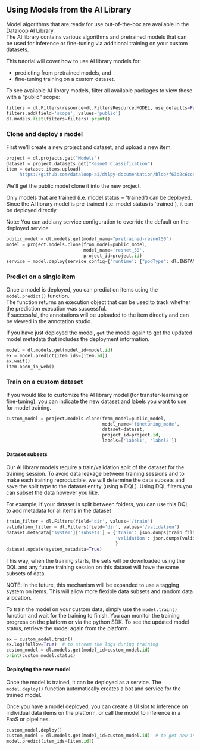 ## Using Models from the AI Library  
  
Model algorithms that are ready for use out-of-the-box are available in the Dataloop AI Library.  
The AI library contains various algorithms and pretrained models that can be used for inference or fine-tuning via additional training on your custom datasets.  
  
This tutorial will cover how to use AI library models for:  
  
- predicting from pretrained models, and  
- fine-tuning training on a custom dataset.  
  
To see available AI library models, filter all available packages to view those with a “public” scope:  
  

```python
filters = dl.Filters(resource=dl.FiltersResource.MODEL, use_defaults=False)
filters.add(field='scope', values='public')
dl.models.list(filters=filters).print()
```
### Clone and deploy a model  
  
First we'll create a new project and dataset, and upload a new item:  
  

```python
project = dl.projects.get("Models")
dataset = project.datasets.get("Resnet Classification")
item = dataset.items.upload(
    'https://github.com/dataloop-ai/dtlpy-documentation/blob/f63d2c6ccefbde90255d7a00bdf9cda45f24cb6f/assets/images/hamster.jpg?raw=true')
```
  
We'll get the public model clone it into the new project.  
  
Only models that are trained (i.e. model.status = 'trained') can be deployed. Since the AI library model is pre-trained (i.e. model status is 'trained'), it can be deployed directly.  
  
Note: You can add any service configuration to override the default on the deployed service  

```python
public_model = dl.models.get(model_name="pretrained-resnet50")
model = project.models.clone(from_model=public_model,
                             model_name='resnet_50',
                             project_id=project.id)
service = model.deploy(service_config={'runtime': {"podType": dl.INSTANCE_CATALOG_REGULAR_S}})
```
  
### Predict on a single item  
  
Once a model is deployed, you can predict on items using the `model.predict()` function.  
The function returns an execution object that can be used to track whether the prediction execution was successful.  
If successful, the annotations will be uploaded to the item directly and can be viewed in the annotation studio.  
  
If you have just deployed the model, `get` the model again to get the updated model metadata that includes the deployment information.  
  

```python
model = dl.models.get(model_id=model.id)
ex = model.predict(item_ids=[item.id])
ex.wait()
item.open_in_web()
```
  
### Train on a custom dataset  
  
If you would like to customize the AI library model (for transfer-learning or fine-tuning), you can indicate the new dataset and labels you want to use for model training.  
  

```python
custom_model = project.models.clone(from_model=public_model,
                                    model_name='finetuning_mode',
                                    dataset=dataset,
                                    project_id=project.id,
                                    labels=['label1', 'label2'])
```
  
#### Dataset subsets  
  
Our AI library models require a train/validation split of the dataset for the training session. To avoid data leakage between training sessions and to make each training reproducible, we will determine the data subsets and save the split type to the dataset entity (using a DQL). Using DQL filters you can subset the data however you like.  
  
For example, if your dataset is split between folders, you can use this DQL to add metadata for all items in the dataset  

```python
train_filter = dl.Filters(field='dir', values='/train')
validation_filter = dl.Filters(field='dir', values='/validation')
dataset.metadata['system']['subsets'] = {'train': json.dumps(train_filter.prepare()),
                                         'validation': json.dumps(validation_filter.prepare()),
                                         }
dataset.update(system_metadata=True)
```
This way, when the training starts, the sets will be downloaded using the DQL and any future training session on this dataset will have the same subsets of data.  
  
NOTE: In the future, this mechanism will be expanded to use a tagging system on items. This will allow more flexible data subsets and random data allocation.  
  
To train the model on your custom data, simply use the `model.train()` function and wait for the training to finish. You can monitor the training progress on the platform or via the python SDK. To see the updated model status, retrieve the model again from the platform.  
  

```python
ex = custom_model.train()
ex.log(follow=True)  # to stream the logs during training
custom_model = dl.models.get(model_id=custom_model.id)
print(custom_model.status)
```
#### Deploying the new model  
  
Once the model is trained, it can be deployed as a service. The `model.deploy()` function automatically creates a bot and service for the trained model.  
  
Once you have a model deployed, you can create a UI slot to inference on individual data items on the platform, or call the model to inference in a FaaS or pipelines.  
  

```python
custom_model.deploy()
custom_model = dl.models.get(model_id=custom_model.id)  # to get new information on the deployed service
model.predict(item_ids=[item.id])
```
